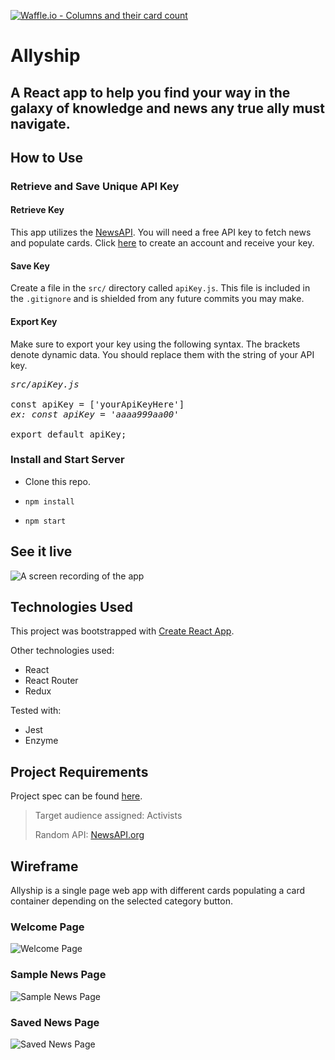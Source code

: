 [![Waffle.io - Columns and their card count](https://badge.waffle.io/colehart/allyship.svg?columns=all)](https://waffle.io/colehart/allyship)

# Allyship

## A React app to help you find your way in the galaxy of knowledge and news any true ally must navigate.

## How to Use

### Retrieve and Save Unique API Key
#### Retrieve Key
This app utilizes the [NewsAPI](https://newsapi.org/). You will need a free API key to fetch news and populate cards. Click [here](https://newsapi.org/) to create an account and receive your key.

#### Save Key
Create a file in the `src/` directory called `apiKey.js`. This file is included in the `.gitignore` and is shielded from any future commits you may make.

#### Export Key
Make sure to export your key using the following syntax. The brackets denote dynamic data. You should replace them with the string of your API key.
<pre>
<i>src/apiKey.js</i>

const apiKey = ['yourApiKeyHere']
<i>ex: const apiKey = 'aaaa999aa00'</i>

export default apiKey;
</pre>

### Install and Start Server
* Clone this repo.

* `npm install`

* `npm start`

## See it live
![A screen recording of the app](https://user-images.githubusercontent.com/36777482/48149713-073b1480-e27a-11e8-8c5e-c11d1f8e9417.png "App Screen Recording")

## Technologies Used
This project was bootstrapped with [Create React App](https://github.com/facebook/create-react-app).

Other technologies used:
- React
- React Router
- Redux

Tested with:
- Jest
- Enzyme

## Project Requirements
Project spec can be found [here](http://frontend.turing.io/projects/binary-challenge.html).

> Target audience assigned: Activists
>
> Random API: [NewsAPI.org](https://newsapi.org/)

## Wireframe
Allyship is a single page web app with different cards populating a card container depending on the selected category button.

### Welcome Page
![Welcome Page](https://user-images.githubusercontent.com/36777482/48149795-423d4800-e27a-11e8-87a2-31736d648292.png "Welcome Page Wireframe")

### Sample News Page
![Sample News Page](https://user-images.githubusercontent.com/36777482/48149819-51bc9100-e27a-11e8-9166-5087bec7aec7.png "Sample News Page Wireframe")

### Saved News Page
![Saved News Page](https://user-images.githubusercontent.com/36777482/48149841-6567f780-e27a-11e8-9bf7-e9927d8b8d3b.png "Saved News Wireframe")